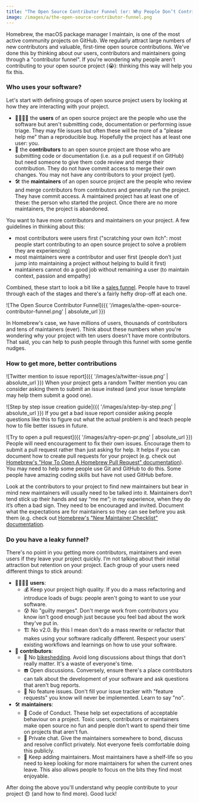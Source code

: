 ```yaml
---
title: "The Open Source Contributor Funnel (or: Why People Don’t Contribute To Your Open Source Project)"
image: /images/a/the-open-source-contributor-funnel.png
---
```


Homebrew, the macOS package manager I maintain, is one of the most active community projects on GitHub. We regularly attract large numbers of new contributors and valuable, first-time open source contributions. We've done this by thinking about our users, contributors and maintainers going through a "contributor funnel". If you're wondering why people aren't contributing to your open source project (😭): thinking this way will help you fix this.

### Who uses your software?

Let's start with defining groups of open source project users by looking at how they are interacting with your project.

- 👩‍👩‍👧‍👦 the **users** of an open source project are the people who use the software but aren't submitting code, documentation or performing issue triage. They may file issues but often these will be more of a "please help me" than a reproducible bug. Hopefully the project has at least one user: you.
- 📣 the **contributors** to an open source project are those who are submitting code or documentation (i.e. as a pull request if on GitHub) but need someone to give them code review and merge their contribution. They do not have commit access to merge their own changes. You may not have any contributors to your project (yet).
- 🛠 the **maintainers** of an open source project are the people who review and merge contributors from contributors and generally run the project. They have commit access. A maintained project has at least one of these: the person who started the project. Once there are no more maintainers, the project is abandoned.

You want to have more contributors and maintainers on your project. A few guidelines in thinking about this:

- most contributors were users first ("scratching your own itch": most people start contributing to an open source project to solve a problem they are experiencing)
- most maintainers were a contributor and user first (people don’t just jump into maintaining a project without helping to build it first)
- maintainers cannot do a good job without remaining a user (to maintain context, passion and empathy)

Combined, these start to look a bit like a [sales funnel](https://www.mailmunch.com/blog/sales-funnel/). People have to travel through each of the stages and there's a fairly hefty drop-off at each one.

![The Open Source Contributor Funnel]({{ '/images/a/the-open-source-contributor-funnel.png' | absolute_url }})

In Homebrew's case, we have millions of users, thousands of contributors and tens of maintainers (ever). Think about these numbers when you're wondering why your project with ten users doesn't have more contributors. That said, you can help to push people through this funnel with some gentle nudges.

### How to get more, better contributions

![Twitter mention to issue report]({{ '/images/a/twitter-issue.png' | absolute_url }})
When your project gets a random Twitter mention you can consider asking them to submit an issue instead (and your issue template may help them submit a good one).

![Step by step issue creation guide]({{ '/images/a/step-by-step.png' | absolute_url }})
If you get a bad issue report consider asking people questions like this to figure out what the actual problem is and teach people how to file better issues in future.

![Try to open a pull request]({{ '/images/a/try-open-pr.png' | absolute_url }})
People will need encouragement to fix their own issues. Encourage them to submit a pull request rather than just asking for help. It helps if you can document how to create pull requests for your project (e.g. check out [Homebrew's "How To Open A Homebrew Pull Request" documentation](https://docs.brew.sh/How-To-Open-a-Homebrew-Pull-Request.html)). You may need to help some people use Git and GitHub to do this. Some people have amazing coding skills but have not used GitHub before.

Look at the contributors to your project to find new maintainers but bear in mind new maintainers will usually need to be talked into it. Maintainers don’t tend stick up their hands and say “me me”; in my experience, when they do it’s often a bad sign. They need to be encouraged and invited. Document what the expectations are for maintainers so they can see before you ask them (e.g. check out [Homebrew's "New Maintainer Checklist" documentation](https://docs.brew.sh/New-Maintainer-Checklist.html).

### Do you have a leaky funnel?

There's no point in you getting more contributors, maintainers and even users if they leave your project quickly. I’m not talking about their initial attraction but retention on your project. Each group of your users need different things to stick around:

- 👩‍👩‍👧‍👦 **users**:
    - 💰 Keep your project high quality. If you do a mass refactoring and introduce loads of bugs: people aren't going to want to use your software.
    - 😰 No "guilty merges". Don't merge work from contributors you know isn't good enough just because you feel bad about the work they've put in.
    - 🏗 No v2.0. By this I mean don't do a mass rewrite or refactor that makes using your software radically different. Respect your users' existing workflows and learnings on how to use your software.
- 📣 **contributors**:
    - 🚳 No [bikeshedding](https://en.wiktionary.org/wiki/bikeshedding). Avoid long discussions about things that don't really matter. It's a waste of everyone's time.
    - ☎️ Open discussions. Conversely, ensure there's a place contributors can talk about the development of your software and ask questions that aren't bug reports.
    - 🔐 No feature issues. Don't fill your issue tracker with "feature requests" you know will never be implemented. Learn to say "no".
- 🛠 **maintainers**:
    - 💝 Code of Conduct. These help set expectations of acceptable behaviour on a project. Toxic users, contributors or maintainers make open source no fun and people don't want to spend their time on projects that aren't fun.
    - 🔏 Private chat. Give the maintainers somewhere to bond, discuss and resolve conflict privately. Not everyone feels comfortable doing this publicly.
    - 🌳 Keep adding maintainers. Most maintainers have a shelf-life so you need to keep looking for more maintainers for when the current ones leave. This also allows people to focus on the bits they find most enjoyable.

After doing the above you'll understand why people contribute to your project 😍 (and how to find more). Good luck!
